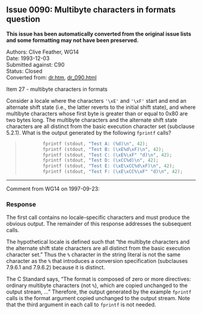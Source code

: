## Issue 0090: Multibyte characters in formats question

**This issue has been automatically converted from the original issue lists and some formatting may not have been preserved.**

Authors: Clive Feather, WG14  
Date: 1993-12-03  
Submitted against: C90  
Status: Closed  
Converted from: [dr.htm](https://www.open-std.org/jtc1/sc22/wg14/www/docs/dr.htm), [dr_090.html](https://www.open-std.org/jtc1/sc22/wg14/www/docs/dr_090.html)

Item 27 \- multibyte characters in formats

Consider a locale where the characters `'\xE'` and `'\xF'` start and end an
alternate shift state (i.e., the latter reverts to the initial shift state), and
where multibyte characters whose first byte is greater than or equal to 0x80 are
two bytes long. The multibyte characters and the alternate shift state
characters are all distinct from the basic execution character set (subclause
5.2.1). What is the output generated by the following `fprintf` calls?

> ```c
>         fprintf (stdout, "Test A: (%d)\n", 42);
>         fprintf (stdout, "Test B: (\xE%d\xF)\n", 42);
>         fprintf (stdout, "Test C: (\xE%\xF" "d)\n", 42);
>         fprintf (stdout, "Test D: (\xCC%d)\n", 42);
>         fprintf (stdout, "Test E: (\xE\xCC%d\xF)\n", 42);
>         fprintf (stdout, "Test F: (\xE\xCC%\xF" "d)\n", 42);
> ```

---

Comment from WG14 on 1997-09-23:

### Response

The first call contains no locale-specific characters and must produce the
obvious output. The remainder of this response addresses the subsequent calls.

The hypothetical locale is defined such that “the multibyte characters and the
alternate shift state characters are all distinct from the basic execution
character set.” Thus the `%` character in the string literal is not the same
character as the `%` that introduces a conversion specification (subclauses
7.9.6.1 and 7.9.6.2) because it is distinct.

The C Standard says, “The format is composed of zero or more directives:
ordinary multibyte characters (not `%`), which are copied unchanged to the
output stream, ...” Therefore, the output generated by the example `fprintf`
calls is the format argument copied unchanged to the output stream. Note that
the third argument in each call to `fprintf` is not needed.
